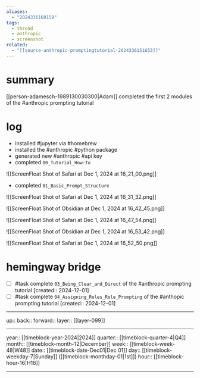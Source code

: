 ```yaml
---
aliases:
  - "2024336160159"
tags:
  - thread
  - anthropic
  - screenshot
related:
  - "[[source-anthropic-promptingtutorial-2024336151653]]"
---
```


# summary

[[person-adamesch-1989130030300|Adam]] completed the first 2 modules of the #anthropic prompting tutorial

# log

- installed #jupyter via #homebrew
- installed the #anthropic #python package
- generated new #anthropic #api key
- completed `00_Tutorial_How-To`

![[ScreenFloat Shot of Safari at Dec 1, 2024 at 16_21_00.png]]

- completed `01_Basic_Prompt_Structure`

![[ScreenFloat Shot of Safari at Dec 1, 2024 at 16_31_32.png]]

![[ScreenFloat Shot of Obsidian at Dec 1, 2024 at 16_42_45.png]]

![[ScreenFloat Shot of Safari at Dec 1, 2024 at 16_47_54.png]]

![[ScreenFloat Shot of Obsidian at Dec 1, 2024 at 16_53_42.png]]

![[ScreenFloat Shot of Safari at Dec 1, 2024 at 16_52_50.png]]

# hemingway bridge

- [ ] #task complete `03_Being_Clear_and_Direct` of the #anthropic prompting tutorial  [created:: 2024-12-01]
- [ ] #task complete `04_Assigning_Roles_Role_Prompting` of the #anthopic prompting tutorial  [created:: 2024-12-01]

***

up:: 
back:: 
forward:: 
layer:: [[layer-099]]

***

year:: [[timeblock-year-2024|2024]]
quarter:: [[timeblock-quarter-4|Q4]]
month:: [[timeblock-month-12|December]]
week:: [[timeblock-week-48|W48]]
date:: [[timeblock-date-Dec01|Dec 01]]
day:: [[timeblock-weekday-7|Sunday]] ([[timeblock-monthday-01|1st]])
hour:: [[timeblock-hour-16|H16]]

***

